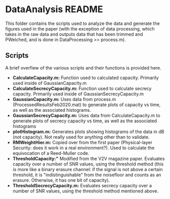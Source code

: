 # DataAnalysis README

This folder contains the scripts used to analyze the data and generate the figures
used in the paper (with the exception of data processing, which takes in the 
raw data and outputs data that has been trimmed and PWelched, and is done in 
DataProcessing >> process.m).

## Scripts
A brief overfiew of the various scripts and their functions is provided here.

- **CalculateCapacity.m:** Function used to calculated capacity. Primarily 
used inside of GaussianCapacity.m   
- **CalculateSecrecyCapacity.m:**  Function used to calculate secrecy capacity.
Primarily used inside of GaussianSecrecyCapacity.m    
- **GaussianCapacity.m:** Uses data from process.m (ProcessedResultsFeb2020.mat) to generate
plots of capacity vs time, as well as the associated histograms.    
- **GaussianSecrecyCapacity.m:** Uses data from CalculateCapacity.m to generate
plots of secrecy capacity vs time, as well as the associated histograms   
- **plotHistogram.m:** Generates plots showing histograms of the data in dB
(not capacity). Not really used for anything other than to validate.    
- **RMWeightHier.m:** Copied over from the first paper (Physical-layer Security: 
does it work in a real environment?). Used to calculate the equivocation of 
a Reed-Muller code.  
- **ThresholdCapacity:"** Modified from the V2V magazine paper. Evaluates 
capacity over a number of SNR values, using the threshold method (this is more
like a binary erasure channel: if the signal is not above a certain threshold,
it is "indistinguishable" from the noisefloor and counts as an erasure. 
Otherwise, it has one bit of capacity).
- **ThresholdSecrecyCapacity.m:** Evaluates secrecy capacity over a number of
SNR values, using the threshold method mentioned above.  
